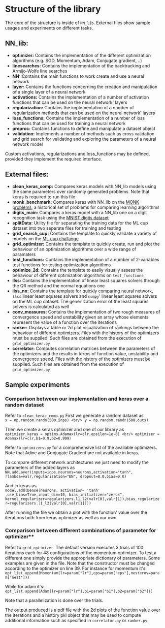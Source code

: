 # Structure of the library


The core of the structure is inside of `NN_lib`. External files show sample usages and experiments on different tasks.


## **NN_lib:**
* **optimizer:** Contains the implementation of the different optimization algorithms (e.g. SGD, Momentum, Adam, Conjugate gradient, ..)
* **linesearches:** Contains the implementation of the backtracking and Armijo-Wolfe line searches
* **NN:** Contains the main functions to work create and use a neural network
* **layer:** Contains the functions concerning the creation and manipulation of a single layer of a neural network
* **activations:** Contains the implementation of a number of activation functions that can be used on the neural network' layers
* **regularization:** Contains the implementation of a number of regularization methods that can be used on the neural network' layers
* **loss_functions:** Contains the implementation of a number of loss functions that can be used for training a neural network
* **preproc:** Contains functions to define and manipulate a dataset object
* **validation:** Implements a number of methods such as cross validation and grid search for validating and exploring the parameters of a neural network model

Custom activations, regularizations and loss_functions may be defined, provided they implement the required interface.

 




## **External files:**
* **clean_keras_comp:**  Compares keras models with NN_lib models using the same parameters over randomly generated problems. Note that keras is required to run this file
* **monk_benchmark:** Compares keras with NN_lib on the [MONK problems](https://archive.ics.uci.edu/ml/datasets/MONK%27s+Problems), a historical set of problems for comparing learning algorithms
* **digits_main:** Compares a keras model with a NN_lib one on a digit recognition task using the [MNIST digits dataset](http://yann.lecun.com/exdb/mnist/)
* **splitData:** Utility file for separating the training data for the ML cup dataset into two separate files for training and testing
* **grid_search_cup:** Contains the template to quickly validate a variety of models on the [ML cup challange](http://pages.di.unipi.it/micheli/DID/CUP-AA1/2017/data2017.html)
* **grid_optimizer:** Contains the template to quickly create, run and plot the behaviour of an optimization algorithms over a wide range of paramaters
* **test_functions:** Contains the implementation of a number of 2-variables test functions for testing optimization algorithms 
* **optimize_2d:** Contains the template to easily visually assess the behaviour of different optimization algorithms on `test_functions`
* **llss:** Contains the implementation of linear least squares solvers through the QR method and the normal equations one
* **llss_nn:** Contains the template for quickly comparing neural network, `llss` linear least squares solvers and `numpy`' linear least squares solvers on the ML cup dataset. The generlization error of the least squares solvers is calculated as well
* **conv_measures:** Contains the implementation of two rough measures of convergence speed and unstability given an array whose elements represent the value of a function over the iterations
* **ranker:** Displays a table or 2d plot visualization of rankings between the behaviour of different optimizers. Files with the history of the optimizers must be supplied. Such files are obtained from the execution of `grid_optimizer.py`
* **correlator:** Computes correlation matrices between the parameters of the optimizers and the results in terms of function value, unstability and convergence speed. Files with the history of the optimizers must be supplied. Such files are obtained from the execution of `grid_optimizer.py`










## **Sample experiments**

### **Comparison between our implementation and keras over a random dataset**
Refer to `clean_keras_comp.py`
First we generate a random dataset as <br/>
`x = np.random.randn(500,inps) <br/>
y = np.random.randn(500,outs)`<br/>

Then we create a keras optimizer and one of our library as <br/>
`optimizer_keras = optims.Adamax(lr=clr,epsilon=1e-8) <br/>
optimizer = Adamax(lr=clr,b1=0.9,b2=0.999)`<br/>

Refer to `optimizers.py` for a comprehensive list of the available optimizers. Note that Adine and Conjugate Gradient are not available in keras.

To compare different network architectures we just need to modify the parameters of the added layers as<br/>
`NN.addLayer(inputs=inps,neurons=neurons,activation="tanh", rlambda=valr,regularization="EN", dropout=0.0,bias=0.0)` <br/>

And in keras as  <br/>
`model.add(Dense(neurons, activation= 'tanh' ,use_bias=True,input_dim=10, bias_initializer="zeros", kernel_regularizer=regularizers.l1_l2(valr[0],valr[1]),bias_regularizer=regularizers.l1_l2(valr[0],valr[1])))` <br/>

After running the file we obtain a plot with the function' value over the iterations both from keras optimizer as well as our own.


### Comparison between different combinations of parameter for optimizer**
Refer to `grid_optimizer`. The default version executes 3 trials of 100 iterations each for 48 configurations of the momentum optimizer. To test a different one simply provide the appropriate dictionary of parameters. Some examples are given in the file. Note that the constructor must be changed according to the optimizer on line 39. For instance for momentum it's: <br/>
`opt_list.append(Momentum(lr=param["lr"],eps=param["eps"],nesterov=param["nest"]))` <br/>

While for adam it's:<br/>
`opt_list.append(Adam(lr=param["lr"],b1=param["b1"],b2=param["b2"]))` <br/>

Note that a parallelization is done over the trials.

The output produced is a pdf file with the 2d plots of the function value over the iterations and a history pkl object that may be used to compute additional information such as specified in `correlator.py` or `ranker.py`.


